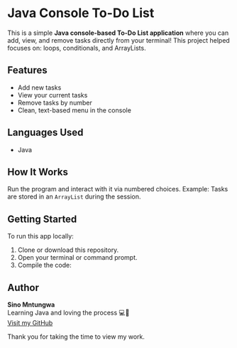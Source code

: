 # Java Console To-Do List

This is a simple **Java console-based To-Do List application** where you can add, view, and remove tasks directly from your terminal! This project helped focuses on: loops, conditionals, and ArrayLists.

##  Features

- Add new tasks
- View your current tasks
- Remove tasks by number
- Clean, text-based menu in the console

##  Languages Used

- Java

## How It Works

Run the program and interact with it via numbered choices. Example:
Tasks are stored in an `ArrayList` during the session.

## Getting Started

To run this app locally:

1. Clone or download this repository.
2. Open your terminal or command prompt.
3. Compile the code:

## Author

**Sino Mntungwa**  
Learning Java and loving the process 💻🌱  
[Visit my GitHub](https://github.com/SinoMntungwa)

Thank you for taking the time to view my work.
